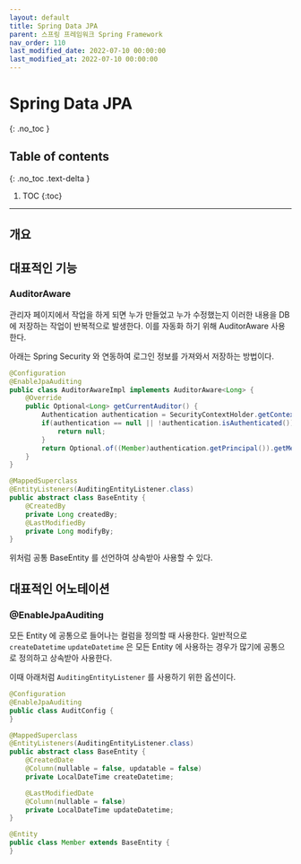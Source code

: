 ```yaml
---
layout: default
title: Spring Data JPA
parent: 스프링 프레임워크 Spring Framework
nav_order: 110
last_modified_date: 2022-07-10 00:00:00
last_modified_at: 2022-07-10 00:00:00
---
```


# Spring Data JPA
{: .no_toc }

## Table of contents
{: .no_toc .text-delta }

1. TOC
{:toc}

---

## 개요

## 대표적인 기능

### AuditorAware

관리자 페이지에서 작업을 하게 되면 누가 만들었고 누가 수정했는지 이러한 내용을 DB에 저장하는 작업이 반복적으로 발생한다. 이를 자동화 하기 위해 AuditorAware 사용한다.

아래는 Spring Security 와 연동하여 로그인 정보를 가져와서 저장하는 방법이다.

```java
@Configuration
@EnableJpaAuditing
public class AuditorAwareImpl implements AuditorAware<Long> {
	@Override
	public Optional<Long> getCurrentAuditor() {
        Authentication authentication = SecurityContextHolder.getContext().getAuthentication();
        if(authentication == null || !authentication.isAuthenticated()) {
            return null;
        }
        return Optional.of((Member)authentication.getPrincipal()).getMemberId();
	}
}
```

```java
@MappedSuperclass
@EntityListeners(AuditingEntityListener.class)
public abstract class BaseEntity {
    @CreatedBy
    private Long createdBy;
    @LastModifiedBy
    private Long modifyBy;
}
```

위처럼 공통 BaseEntity 를 선언하여 상속받아 사용할 수 있다. 

## 대표적인 어노테이션 

### @EnableJpaAuditing

모든 Entity 에 공통으로 들어나는 컬럼을 정의할 때 사용한다. 일반적으로 `createDatetime` `updateDatetime` 은 모든 Entity 에 사용하는 경우가 많기에 공통으로 정의하고 상속받아 사용한다.

이때 아래처럼 `AuditingEntityListener` 를 사용하기 위한 옵션이다. 

```java
@Configuration
@EnableJpaAuditing
public class AuditConfig {
}
```

```java
@MappedSuperclass
@EntityListeners(AuditingEntityListener.class)
public abstract class BaseEntity {
    @CreatedDate
    @Column(nullable = false, updatable = false)
    private LocalDateTime createDatetime;

    @LastModifiedDate
    @Column(nullable = false)
    private LocalDateTime updateDatetime;
}
```

```java
@Entity
public class Member extends BaseEntity {
}
```